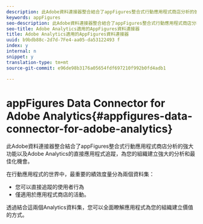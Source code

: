 ```yaml
---
description: 此Adobe資料連接器整合結合了appFigures整合式行動應用程式商店分析的強大功能以及Adobe Analytics的直接應用程式追蹤，為您的組織建立強大的分析和最佳化機會。
keywords: appFigures
seo-description: 此Adobe資料連接器整合結合了appFigures整合式行動應用程式商店分析的強大功能以及Adobe Analytics的直接應用程式追蹤，為您的組織建立強大的分析和最佳化機會。
seo-title: Adobe Analytics適用的AppFigures資料連接器
title: Adobe Analytics適用的AppFigures資料連接器
uuid: b9bdb88c-2d7d-7Fe4-aa05-da53122493 f
index: y
internal: n
snippet: y
translation-type: tm+mt
source-git-commit: e96de98b3176a05654fdf697210f992b0fd4adb1

---
```



# appFigures Data Connector for Adobe Analytics{#appfigures-data-connector-for-adobe-analytics}

此Adobe資料連接器整合結合了appFigures整合式行動應用程式商店分析的強大功能以及Adobe Analytics的直接應用程式追蹤，為您的組織建立強大的分析和最佳化機會。

在行動應用程式的世界中，最重要的績效度量分為兩個資料集：

* 您可以直接追蹤的使用者行為
* 僅適用於應用程式商店的活動。

透過結合這兩個Analytics資料集，您可以全面瞭解應用程式為您的組織建立價值的方式。
